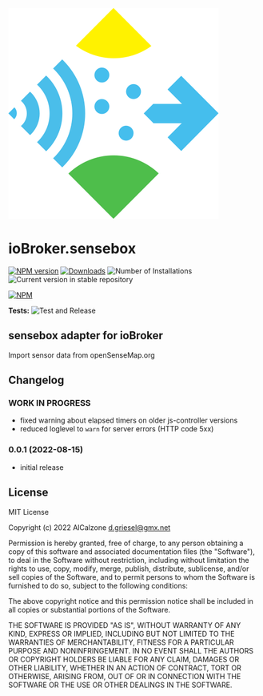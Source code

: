 ![Logo](admin/sensebox.svg)

# ioBroker.sensebox

[![NPM version](https://img.shields.io/npm/v/iobroker.sensebox.svg)](https://www.npmjs.com/package/iobroker.sensebox)
[![Downloads](https://img.shields.io/npm/dm/iobroker.sensebox.svg)](https://www.npmjs.com/package/iobroker.sensebox)
![Number of Installations](https://iobroker.live/badges/sensebox-installed.svg)
![Current version in stable repository](https://iobroker.live/badges/sensebox-stable.svg)

[![NPM](https://nodei.co/npm/iobroker.sensebox.png?downloads=true)](https://nodei.co/npm/iobroker.sensebox/)

**Tests:** ![Test and Release](https://github.com/AlCalzone/ioBroker.sensebox/workflows/Test%20and%20Release/badge.svg)

## sensebox adapter for ioBroker

Import sensor data from openSenseMap.org

## Changelog

<!--
	Placeholder for the next version (at the beginning of the line):
	### **WORK IN PROGRESS**
-->

### **WORK IN PROGRESS**

-   fixed warning about elapsed timers on older js-controller versions
-   reduced loglevel to `warn` for server errors (HTTP code 5xx)

### 0.0.1 (2022-08-15)

-   initial release

## License

MIT License

Copyright (c) 2022 AlCalzone <d.griesel@gmx.net>

Permission is hereby granted, free of charge, to any person obtaining a copy
of this software and associated documentation files (the "Software"), to deal
in the Software without restriction, including without limitation the rights
to use, copy, modify, merge, publish, distribute, sublicense, and/or sell
copies of the Software, and to permit persons to whom the Software is
furnished to do so, subject to the following conditions:

The above copyright notice and this permission notice shall be included in all
copies or substantial portions of the Software.

THE SOFTWARE IS PROVIDED "AS IS", WITHOUT WARRANTY OF ANY KIND, EXPRESS OR
IMPLIED, INCLUDING BUT NOT LIMITED TO THE WARRANTIES OF MERCHANTABILITY,
FITNESS FOR A PARTICULAR PURPOSE AND NONINFRINGEMENT. IN NO EVENT SHALL THE
AUTHORS OR COPYRIGHT HOLDERS BE LIABLE FOR ANY CLAIM, DAMAGES OR OTHER
LIABILITY, WHETHER IN AN ACTION OF CONTRACT, TORT OR OTHERWISE, ARISING FROM,
OUT OF OR IN CONNECTION WITH THE SOFTWARE OR THE USE OR OTHER DEALINGS IN THE
SOFTWARE.

